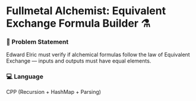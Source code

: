 # Fullmetal Alchemist: Equivalent Exchange Formula Builder ⚗️

### 🧠 Problem Statement
Edward Elric must verify if alchemical formulas follow the law of Equivalent Exchange — inputs and outputs must have equal elements.

### 💻 Language
CPP (Recursion + HashMap + Parsing)


